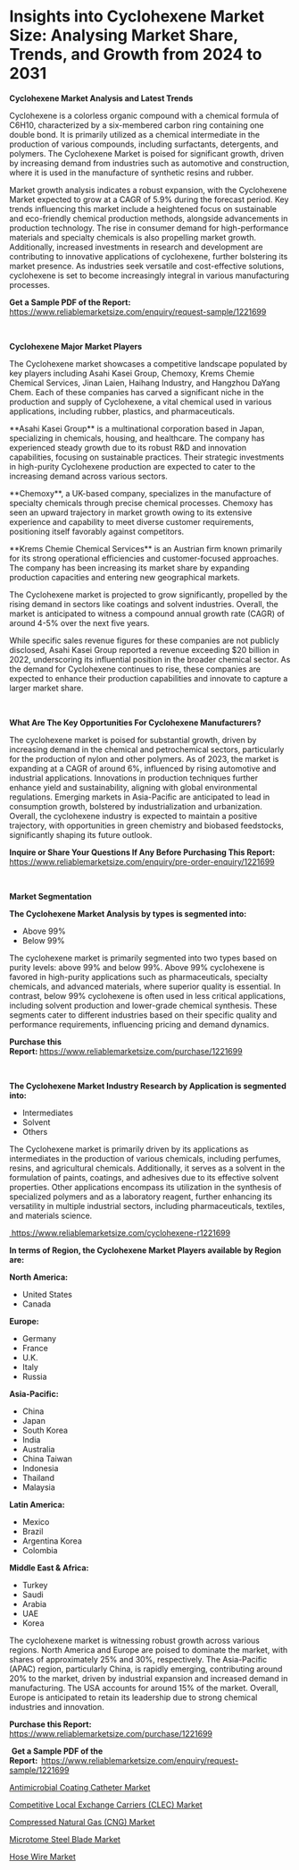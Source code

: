 <p><h1>Insights into Cyclohexene Market Size: Analysing Market Share, Trends, and Growth from 2024 to 2031</h1></p><p><strong>Cyclohexene Market Analysis and Latest Trends</strong></p>
<p><p>Cyclohexene is a colorless organic compound with a chemical formula of C6H10, characterized by a six-membered carbon ring containing one double bond. It is primarily utilized as a chemical intermediate in the production of various compounds, including surfactants, detergents, and polymers. The Cyclohexene Market is poised for significant growth, driven by increasing demand from industries such as automotive and construction, where it is used in the manufacture of synthetic resins and rubber.</p><p>Market growth analysis indicates a robust expansion, with the Cyclohexene Market expected to grow at a CAGR of 5.9% during the forecast period. Key trends influencing this market include a heightened focus on sustainable and eco-friendly chemical production methods, alongside advancements in production technology. The rise in consumer demand for high-performance materials and specialty chemicals is also propelling market growth. Additionally, increased investments in research and development are contributing to innovative applications of cyclohexene, further bolstering its market presence. As industries seek versatile and cost-effective solutions, cyclohexene is set to become increasingly integral in various manufacturing processes.</p></p>
<p><strong>Get a Sample PDF of the Report:&nbsp;</strong> <a href="https://www.reliablemarketsize.com/enquiry/request-sample/1221699?utm_campaign=1167&utm_medium=2&utm_source=Github&utm_content=ia&utm_term=09112024&utm_id=cyclohexene">https://www.reliablemarketsize.com/enquiry/request-sample/1221699</a></p>
<p>&nbsp;</p>
<p><strong>Cyclohexene Major Market Players</strong></p>
<p><p>The Cyclohexene market showcases a competitive landscape populated by key players including Asahi Kasei Group, Chemoxy, Krems Chemie Chemical Services, Jinan Laien, Haihang Industry, and Hangzhou DaYang Chem. Each of these companies has carved a significant niche in the production and supply of Cyclohexene, a vital chemical used in various applications, including rubber, plastics, and pharmaceuticals.</p><p>**Asahi Kasei Group** is a multinational corporation based in Japan, specializing in chemicals, housing, and healthcare. The company has experienced steady growth due to its robust R&D and innovation capabilities, focusing on sustainable practices. Their strategic investments in high-purity Cyclohexene production are expected to cater to the increasing demand across various sectors.</p><p>**Chemoxy**, a UK-based company, specializes in the manufacture of specialty chemicals through precise chemical processes. Chemoxy has seen an upward trajectory in market growth owing to its extensive experience and capability to meet diverse customer requirements, positioning itself favorably against competitors.</p><p>**Krems Chemie Chemical Services** is an Austrian firm known primarily for its strong operational efficiencies and customer-focused approaches. The company has been increasing its market share by expanding production capacities and entering new geographical markets.</p><p>The Cyclohexene market is projected to grow significantly, propelled by the rising demand in sectors like coatings and solvent industries. Overall, the market is anticipated to witness a compound annual growth rate (CAGR) of around 4-5% over the next five years.</p><p>While specific sales revenue figures for these companies are not publicly disclosed, Asahi Kasei Group reported a revenue exceeding $20 billion in 2022, underscoring its influential position in the broader chemical sector. As the demand for Cyclohexene continues to rise, these companies are expected to enhance their production capabilities and innovate to capture a larger market share.</p></p>
<p>&nbsp;</p>
<p><strong>What Are The Key Opportunities For Cyclohexene Manufacturers?</strong></p>
<p><p>The cyclohexene market is poised for substantial growth, driven by increasing demand in the chemical and petrochemical sectors, particularly for the production of nylon and other polymers. As of 2023, the market is expanding at a CAGR of around 6%, influenced by rising automotive and industrial applications. Innovations in production techniques further enhance yield and sustainability, aligning with global environmental regulations. Emerging markets in Asia-Pacific are anticipated to lead in consumption growth, bolstered by industrialization and urbanization. Overall, the cyclohexene industry is expected to maintain a positive trajectory, with opportunities in green chemistry and biobased feedstocks, significantly shaping its future outlook.</p></p>
<p><strong>Inquire or Share Your Questions If Any Before Purchasing This Report:</strong> <a href="https://www.reliablemarketsize.com/enquiry/pre-order-enquiry/1221699?utm_campaign=1167&utm_medium=2&utm_source=Github&utm_content=ia&utm_term=09112024&utm_id=cyclohexene">https://www.reliablemarketsize.com/enquiry/pre-order-enquiry/1221699</a></p>
<p>&nbsp;</p>
<p><strong>Market Segmentation</strong></p>
<p><strong>The Cyclohexene Market Analysis by types is segmented into:</strong></p>
<p><ul><li>Above 99%</li><li>Below 99%</li></ul></p>
<p><p>The cyclohexene market is primarily segmented into two types based on purity levels: above 99% and below 99%. Above 99% cyclohexene is favored in high-purity applications such as pharmaceuticals, specialty chemicals, and advanced materials, where superior quality is essential. In contrast, below 99% cyclohexene is often used in less critical applications, including solvent production and lower-grade chemical synthesis. These segments cater to different industries based on their specific quality and performance requirements, influencing pricing and demand dynamics.</p></p>
<p><strong>Purchase this Report:&nbsp;</strong><a href="https://www.reliablemarketsize.com/purchase/1221699?utm_campaign=1167&utm_medium=2&utm_source=Github&utm_content=ia&utm_term=09112024&utm_id=cyclohexene">https://www.reliablemarketsize.com/purchase/1221699</a></p>
<p>&nbsp;</p>
<p><strong>The Cyclohexene Market Industry Research by Application is segmented into:</strong></p>
<p><ul><li>Intermediates</li><li>Solvent</li><li>Others</li></ul></p>
<p><p>The Cyclohexene market is primarily driven by its applications as intermediates in the production of various chemicals, including perfumes, resins, and agricultural chemicals. Additionally, it serves as a solvent in the formulation of paints, coatings, and adhesives due to its effective solvent properties. Other applications encompass its utilization in the synthesis of specialized polymers and as a laboratory reagent, further enhancing its versatility in multiple industrial sectors, including pharmaceuticals, textiles, and materials science.</p></p>
<p><a href="https://www.reliablemarketsize.com/cyclohexene-r1221699?utm_campaign=1167&utm_medium=2&utm_source=Github&utm_content=ia&utm_term=09112024&utm_id=cyclohexene">&nbsp;https://www.reliablemarketsize.com/cyclohexene-r1221699</a></p>
<p><strong>In terms of Region, the Cyclohexene Market Players available by Region are:</strong></p>
<p>
    <p> <strong> North America: </strong>
        <ul>
            <li>United States</li>
            <li>Canada</li>
        </ul>
        </p> 
    <p> <strong> Europe: </strong>
        <ul>
            <li>Germany</li>
            <li>France</li>
            <li>U.K.</li>
            <li>Italy</li>
            <li>Russia</li>
        </ul>
        </p> 
    <p> <strong> Asia-Pacific: </strong>
        <ul>
            <li>China</li>
            <li>Japan</li>
            <li>South Korea</li>
            <li>India</li>
            <li>Australia</li>
            <li>China Taiwan</li>
            <li>Indonesia</li>
            <li>Thailand</li>
            <li>Malaysia</li>
        </ul>
        </p> 
    <p> <strong> Latin America: </strong>
        <ul>
            <li>Mexico</li>
            <li>Brazil</li>
            <li>Argentina Korea</li>
            <li>Colombia</li>
        </ul>
        </p> 
    <p> <strong> Middle East & Africa: </strong>
        <ul>
            <li>Turkey</li>
            <li>Saudi</li>
            <li>Arabia</li>
            <li>UAE</li>
            <li>Korea</li>
        </ul>
    </p>
    </p>
<p><p>The cyclohexene market is witnessing robust growth across various regions. North America and Europe are poised to dominate the market, with shares of approximately 25% and 30%, respectively. The Asia-Pacific (APAC) region, particularly China, is rapidly emerging, contributing around 20% to the market, driven by industrial expansion and increased demand in manufacturing. The USA accounts for around 15% of the market. Overall, Europe is anticipated to retain its leadership due to strong chemical industries and innovation.</p></p>
<p><strong>Purchase this Report: </strong><a href="https://www.reliablemarketsize.com/purchase/1221699?utm_campaign=1167&utm_medium=2&utm_source=Github&utm_content=ia&utm_term=09112024&utm_id=cyclohexene">https://www.reliablemarketsize.com/purchase/1221699</a></p>
<p>&nbsp;<strong>Get a Sample PDF of the Report:&nbsp;&nbsp;</strong><a href="https://www.reliablemarketsize.com/enquiry/request-sample/1221699?utm_campaign=1167&utm_medium=2&utm_source=Github&utm_content=ia&utm_term=09112024&utm_id=cyclohexene">https://www.reliablemarketsize.com/enquiry/request-sample/1221699</a></p>
<p><strong></strong></p>
<p><p><a href="https://issuu.com/reportprime-2/docs/antimicrobial-coating-catheter-mark_82aad257fdf8de?utm_campaign=1167&utm_medium=2&utm_source=Github&utm_content=ia&utm_term=09112024&utm_id=cyclohexene">Antimicrobial Coating Catheter Market</a></p><p><a href="https://www.linkedin.com/pulse/global-competitive-local-exchange-carriers-clec-market-pulse-3wijc?utm_campaign=1167&utm_medium=2&utm_source=Github&utm_content=ia&utm_term=09112024&utm_id=cyclohexene">Competitive Local Exchange Carriers (CLEC) Market</a></p><p><a href="https://www.linkedin.com/pulse/compressed-natural-gas-cng-market-global-share-ranking-overall-cglrc?utm_campaign=1167&utm_medium=2&utm_source=Github&utm_content=ia&utm_term=09112024&utm_id=cyclohexene">Compressed Natural Gas (CNG) Market</a></p><p><a href="https://issuu.com/reportprime-2/docs/microtome-steel-blade-market-size-2_c65ceeea0fd3db?utm_campaign=1167&utm_medium=2&utm_source=Github&utm_content=ia&utm_term=09112024&utm_id=cyclohexene">Microtome Steel Blade Market</a></p><p><a href="https://github.com/mabutironaldo/Market-Research-Report-List-6/blob/main/hose-wire-market.md?utm_campaign=1167&utm_medium=2&utm_source=Github&utm_content=ia&utm_term=09112024&utm_id=cyclohexene">Hose Wire Market</a></p></p>